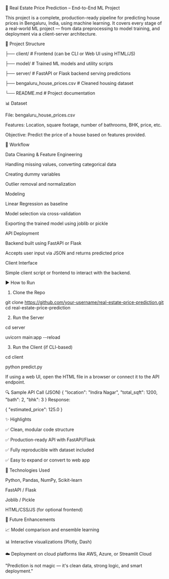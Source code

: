 🏡 Real Estate Price Prediction – End-to-End ML Project

This project is a complete, production-ready pipeline for predicting house prices in Bengaluru, India, using machine learning. It covers every stage of a real-world ML project — from data preprocessing to model training, and deployment via a client-server architecture.

🚀 Project Structure

├── client/                     # Frontend (can be CLI or Web UI using HTML/JS)

├── model/                      # Trained ML models and utility scripts

├── server/                     # FastAPI or Flask backend serving predictions

├── bengaluru_house_prices.csv  # Cleaned housing dataset

└── README.md                   # Project documentation

📊 Dataset

File: bengaluru_house_prices.csv

Features: Location, square footage, number of bathrooms, BHK, price, etc.

Objective: Predict the price of a house based on features provided.

🧠 Workflow

Data Cleaning & Feature Engineering

Handling missing values, converting categorical data

Creating dummy variables

Outlier removal and normalization

Modeling

Linear Regression as baseline

Model selection via cross-validation

Exporting the trained model using joblib or pickle

API Deployment

Backend built using FastAPI or Flask

Accepts user input via JSON and returns predicted price

Client Interface

Simple client script or frontend to interact with the backend.

▶️ How to Run

1. Clone the Repo
   
git clone https://github.com/your-username/real-estate-price-prediction.git
cd real-estate-price-prediction

2. Run the Server
   
cd server

uvicorn main:app --reload

3. Run the Client (if CLI-based)

cd client

python predict.py
              
If using a web UI, open the HTML file in a browser or connect it to the API endpoint.

🔍 Sample API Call (JSON)
{
  "location": "Indira Nagar",
  "total_sqft": 1200,
  "bath": 2,
  "bhk": 3
}
Response:

{
  "estimated_price": 125.0
}

✨ Highlights

✅ Clean, modular code structure

✅ Production-ready API with FastAPI/Flask

✅ Fully reproducible with dataset included

✅ Easy to expand or convert to web app

🧰 Technologies Used

Python, Pandas, NumPy, Scikit-learn

FastAPI / Flask

Joblib / Pickle

HTML/CSS/JS (for optional frontend)

📌 Future Enhancements

📈 Model comparison and ensemble learning

📊 Interactive visualizations (Plotly, Dash)

☁️ Deployment on cloud platforms like AWS, Azure, or Streamlit Cloud

"Prediction is not magic — it's clean data, strong logic, and smart deployment."


